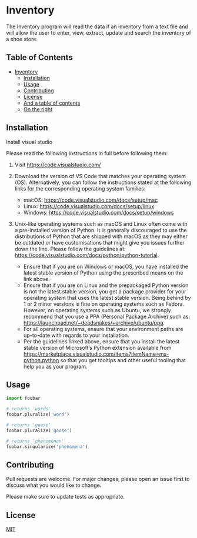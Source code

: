 # Inventory 

The Inventory program will read the data if an inventory from a text file and will allow the user to enter, view, extract, update and search the inventory of a shoe store. 

## Table of Contents
- [Inventory](#inventory)
  * [Installation](#installation)
  * [Usage](#usage)
  * [Contributing](#contributing)
  * [License](#license)
  * [And a table of contents](#and-a-table-of-contents)
  * [On the right](#on-the-right)

## Installation

Install visual studio

Please read the following instructions in full before following them:
1. Visit https://code.visualstudio.com/

2. Download the version of VS Code that matches your operating system (OS). Alternatively, you can follow the instructions stated at the following links for the corresponding operating system families:
    * macOS: https://code.visualstudio.com/docs/setup/mac
    * Linux: https://code.visualstudio.com/docs/setup/linux
    * Windows: https://code.visualstudio.com/docs/setup/windows
    
3. Unix-like operating systems such as macOS and Linux often come with a pre-installed version of Python. It is generally discouraged to use the distributions of Python that are shipped with macOS as they may either be outdated or have customisations that might give you issues further down the line. Please follow the guidelines at: https://code.visualstudio.com/docs/python/python-tutorial.
    * Ensure that if you are on Windows or macOS, you have installed the latest stable version of Python using the prescribed means on the link above.
    * Ensure that if you are on Linux and the prepackaged Python version is not the latest stable version, you get a package provider for your operating system that uses the latest stable version. Being behind by 1 or 2 minor versions is fine on operating systems such as Fedora. However, on operating systems such as Ubuntu, we strongly recommend that you use a PPA (Personal Package Archive) such as: https://launchpad.net/~deadsnakes/+archive/ubuntu/ppa.
    * For all operating systems, ensure that your environment paths are up-to-date with regards to your installation.
    * Per the guidelines linked above, ensure that you install the latest stable version of Microsoft’s Python extension available from https://marketplace.visualstudio.com/items?itemName=ms-python.python so that you get tooltips and other useful tooling that help you as your program.

## Usage

```python
import foobar

# returns 'words'
foobar.pluralize('word')

# returns 'geese'
foobar.pluralize('goose')

# returns 'phenomenon'
foobar.singularize('phenomena')
```

## Contributing

Pull requests are welcome. For major changes, please open an issue first
to discuss what you would like to change.

Please make sure to update tests as appropriate.

## License

[MIT](https://choosealicense.com/licenses/mit/)
